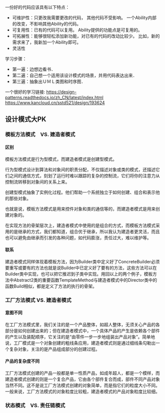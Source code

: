 一份好的代码应该具有以下特点：
- 可维护性：只更改我需要更改的代码， 其他代码不受影响。 一个Ability内部的改变，不影响其他Ability的代码。
- 可复用性：已有的代码可以复用。 Ability提供的功能点是可复用的。
- 可拓展性：能够很轻松添加新功能，对已有的代码的改动比较少。 比如，新的需求来了，我新加一个Ability即可。
- 灵活性



学习步骤：
- 第一遍：边想边看书．
- 第二遍：自己想一个适用该设计模式的场景，并用代码表达出来．
- 第三遍：抽象出ＵＭＬ类图和时序图．


一个很好的学习链接: 
https://design-patterns.readthedocs.io/zh_CN/latest/index.html
https://www.kancloud.cn/sstd521/design/193624

## 设计模式大PK
### 模板方法模式　VS. 建造者模式
#### 区别
模板方法模式是行为型模式，而建造者模式是创建型模式。

行为型模式设计到算法和对象间的职责分配，不仅描述对象或类的模式，还描述它们之间的通信方式，刻划了运行时难以跟踪的复杂的控制流，它们将你的注意力从控制流转移到对象间的关系上来。

创建型模式抽象了实例化过程。他们帮助一个系统独立于如何创建、组合和表示他的那些对象。

也就是说，模板方法模式是用来控件对象和类的通信等的，而建造者模式是用来创建对象的。

在实现方法的骨架层次上，建造者模式中使用的是组合的方式，而模板方法模式采用的是继承的方式，我们都知道，组合优于继承，所以我认为建造者更灵活，而且也可以避免由继承而引发的各种问题，如代码膨涨，责任过大，难以维护等。

#### 联系
建造者模式同样体现着模板方法，因为Builder类中定义好了ConcreteBuilder必须要重写或要有的方法也就是说Builder中已定义好了要有的方法，这些方法可以在Builder类中实现，也可以把它推迟到子类中实现。用回以上的两个例子，模板方法中Abstract2类的重要函数TemplateMethod与建造者模式中的Director类中的函数Build相似，都是定义了方法的执行的骨架。

### 工厂方法模式 VS. 建造者模式
#### 意图不同

在工厂方法模式里，我们关注的是一个产品整体，如超人整体，无须关心产品的各部分是如何创建出来的；但在建造者模式中，一个具体产品的产生是依赖各个部件的产生以及装配顺序，它关注的是“由零件一步一步地组装出产品对象”。简单地说，工厂模式是一个对象创建的粗线条应用，建造者模式则是通过细线条勾勒出一个复杂对象，关注的是产品组成部分的创建过程。

#### 产品的复杂度不同
工厂方法模式创建的产品一般都是单一性质产品，如成年超人，都是一个模样，而建造者模式创建的则是一个复合产品，它由各个部件复合而成，部件不同产品对象当然不同。这不是说工厂方法模式创建的对象简单，而是指它们的粒度大小不同。一般来说，工厂方法模式的对象粒度比较粗，建造者模式的产品对象粒度比较细。

### 状态模式　VS. 责任链模式